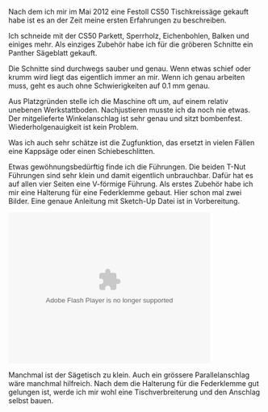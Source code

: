 <!-- Tischkreissäge Festool CS50 -->

Nach dem ich mir im Mai 2012 eine Festoll CS50 Tischkreissäge gekauft habe ist es an der Zeit meine ersten Erfahrungen zu beschreiben.

Ich schneide mit der CS50 Parkett, Sperrholz, Eichenbohlen, Balken und einiges mehr. Als einziges Zubehör habe ich für die gröberen Schnitte ein Panther Sägeblatt gekauft.

Die Schnitte sind durchwegs sauber und genau. Wenn etwas schief oder krumm wird liegt das eigentlich immer an mir. Wenn ich genau arbeiten muss, geht es auch ohne Schwierigkeiten auf 0.1 mm genau.

Aus Platzgründen stelle ich die Maschine oft um, auf einem relativ unebenen Werkstattboden. Nachjustieren musste ich da noch nie etwas. Der mitgelieferte Winkelanschlag ist sehr genau und sitzt bombenfest. Wiederholgenauigkeit ist kein Problem.

Was ich auch sehr schätze ist die Zugfunktion, das ersetzt in vielen Fällen eine Kappsäge oder einen Schiebeschlitten.

Etwas gewöhnungsbedürftig finde ich die Führungen. Die beiden T-Nut Führungen sind sehr klein und damit eigentlich unbrauchbar. Dafür hat es auf allen vier Seiten eine V-förmige Führung. Als erstes Zubehör habe ich mir eine Halterung für eine Federklemme gebaut. Hier schon mal zwei Bilder. Eine genaue Anleitung mit Sketch-Up Datei ist in Vorbereitung.

<object width="400" height="300"> <param name="flashvars" value="offsite=true&lang=de-de&page_show_url=%2Fphotos%2Fpluess%2Fsets%2F72157636709667686%2Fshow%2Fwith%2F10357277506%2F&page_show_back_url=%2Fphotos%2Fpluess%2Fsets%2F72157636709667686%2Fwith%2F10357277506%2F&set_id=72157636709667686&jump_to=10357277506"></param> <param name="movie" value="http://www.flickr.com/apps/slideshow/show.swf?v=124984"></param> <param name="allowFullScreen" value="true"></param><embed type="application/x-shockwave-flash" src="http://www.flickr.com/apps/slideshow/show.swf?v=124984" allowFullScreen="true" flashvars="offsite=true&lang=de-de&page_show_url=%2Fphotos%2Fpluess%2Fsets%2F72157636709667686%2Fshow%2Fwith%2F10357277506%2F&page_show_back_url=%2Fphotos%2Fpluess%2Fsets%2F72157636709667686%2Fwith%2F10357277506%2F&set_id=72157636709667686&jump_to=10357277506" width="400" height="300"></embed></object>

Manchmal ist der Sägetisch zu klein. Auch ein grössere Parallelanschlag wäre manchmal hilfreich. Nach dem die Halterung für die Federklemme gut gelungen ist, werde ich mir wohl eine Tischverbreiterung und den Anschlag selbst bauen.
